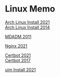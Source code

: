 # Linux Memo

[Arch Linux Install 2021](md/arch-linux-install-2021.md)\
[Arch Linux Install 2014](md/arch-linux-install-2014.md)

[MDADM 2011](md/mdadm-2011.md)

[Nginx 2021](md/nginx-2021.md)

[Certbot 2021](md/certbot-2021.md)\
[Certbot 2017](md/certbot-2017.md)

[uim Install 2021](md/uim-install-2021.md)
